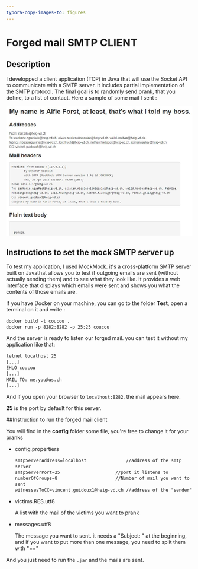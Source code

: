 ```yaml
---
typora-copy-images-to: figures
---
```


# Forged mail SMTP CLIENT

## Description

I developped a client application (TCP) in Java that will use the Socket API to communicate with a SMTP server. it includes partial implementation of the SMTP protocol. The final goal is to randomly send prank, that you define, to a list of contact. Here a sample of some mail I sent :

![1](figures/1.jpg)

## Instructions to set the mock SMTP server up

To test my application, I used MockMock. it's a cross-platform SMTP server built on Javathat allows you to test if outgoing emails are sent (without actually sending them) and to see what they look like. It provides a web interface that displays which emails were sent and shows you what the contents of those emails are. 

If you have Docker on your machine, you can go to the folder **Test**, open a terminal on it and write :

```
docker build -t coucou .
docker run -p 8282:8282 -p 25:25 coucou
```

And the server is ready to listen our forged mail. you can test it without my application like that:

```
telnet localhost 25
[...]
EHLO coucou
[...]
MAIL TO: me.you@us.ch
[...]
```

And if you open your browser to `localhost:8282`, the mail appears here.

**25** is the port by default for this server.

##Instruction to run the forged mail client

You will find in the **config** folder some file, you're free to change it for your pranks

- config.propertiers

  ```
  smtpServerAddress=localhost				//address of the smtp server
  smtpServerPort=25					    //port it listens to
  numberOfGroups=8						//Number of mail you want to sent
  witnessesToCC=vincent.guidoux1@heig-vd.ch //address of the "sender"
  ```

- victims.RES.utf8

  A list with the mail of the victims you want to prank

- messages.utf8

  The message you want to sent. it needs a "Subject: " at the beginning, and if you want to put more than one message, you need to split them with "=="

And you just need to run the `.jar` and the mails are sent.